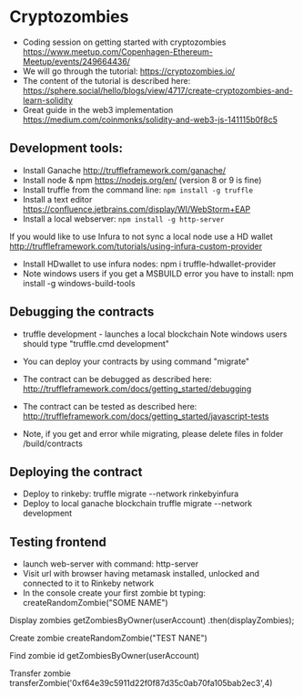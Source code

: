 # Cryptozombies
- Coding session on getting started with cryptozombies
https://www.meetup.com/Copenhagen-Ethereum-Meetup/events/249664436/
- We will go through the tutorial:
https://cryptozombies.io/
- The content of the tutorial is described here:
https://sphere.social/hello/blogs/view/4717/create-cryptozombies-and-learn-solidity
- Great guide in the web3 implementation
https://medium.com/coinmonks/solidity-and-web3-js-141115b0f8c5

## Development tools:

- Install Ganache http://truffleframework.com/ganache/
- Install node & npm https://nodejs.org/en/ (version 8 or 9 is fine)
- Install truffle from the command line: `npm install -g truffle`
- Install a text editor https://confluence.jetbrains.com/display/WI/WebStorm+EAP
- Install a local webserver: `npm install -g http-server`

If you would like to use Infura to not sync a local node use a HD wallet
http://truffleframework.com/tutorials/using-infura-custom-provider
- Install HDwallet to use infura nodes: npm i truffle-hdwallet-provider
- Note windows users if you get a MSBUILD error you have to install: npm install -g windows-build-tools

## Debugging the contracts
- truffle development - launches a local blockchain
Note windows users should type "truffle.cmd development"

- You can deploy your contracts by using command "migrate"
- The contract can be debugged as described here:
http://truffleframework.com/docs/getting_started/debugging
- The contract can be tested as described here:
http://truffleframework.com/docs/getting_started/javascript-tests
- Note, if you get and error while migrating, please delete files in folder /build/contracts

## Deploying the contract
- Deploy to rinkeby:
truffle migrate --network rinkebyinfura
- Deploy to local ganache blockchain
truffle migrate --network development

## Testing frontend
- launch web-server with command: http-server
- Visit url with browser having metamask installed, unlocked and connected to it to Rinkeby network
- In the console create your first zombie bt typing: createRandomZombie("SOME NAME")

Display zombies
getZombiesByOwner(userAccount)
            .then(displayZombies);
            
Create zombie
createRandomZombie("TEST NANE")

Find zombie id
getZombiesByOwner(userAccount)

Transfer zombie
transferZombie('0xf64e39c5911d22f0f87d35c0ab70fa105bab2ec3',4)